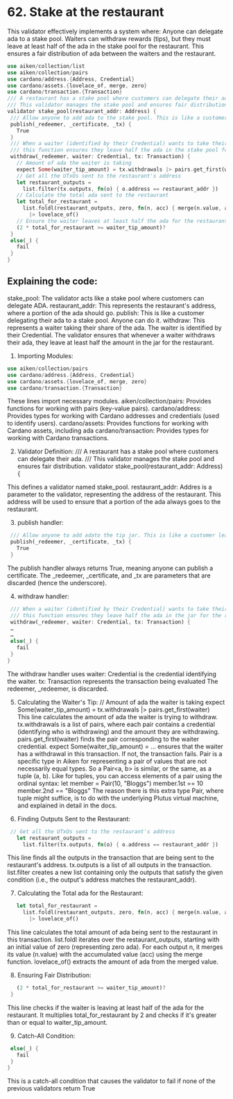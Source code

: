 # 62. Stake at the restaurant

This validator effectively implements a system where:
Anyone can delegate ada to a stake pool.
Waiters can withdraw rewards (tips), but they must leave at least half of the ada in the stake pool for the restaurant.
This ensures a fair distribution of ada between the waiters and the restaurant.

```rust
use aiken/collection/list
use aiken/collection/pairs
use cardano/address.{Address, Credential}
use cardano/assets.{lovelace_of, merge, zero}
use cardano/transaction.{Transaction}
/// A restaurant has a stake pool where customers can delegate their ada to.
/// This validator manages the stake pool and ensures fair distribution.
validator stake_pool(restaurant_addr: Address) {
 /// Allow anyone to add ada to the stake pool. This is like a customer leaving a tip.
 publish(_redeemer, _certificate, _tx) {
   True
 }
 /// When a waiter (identified by their Credential) wants to take their share of the tips,
 /// this function ensures they leave half the ada in the stake pool for the restaurant.
 withdraw(_redeemer, waiter: Credential, tx: Transaction) {
   // Amount of ada the waiter is taking
   expect Some(waiter_tip_amount) = tx.withdrawals |> pairs.get_first(waiter)
   // Get all the UTxOs sent to the restaurant's address
   let restaurant_outputs =
     list.filter(tx.outputs, fn(o) { o.address == restaurant_addr })
   // Calculate the total ada sent to the restaurant
   let total_for_restaurant =
     list.foldl(restaurant_outputs, zero, fn(n, acc) { merge(n.value, acc) })
       |> lovelace_of()
   // Ensure the waiter leaves at least half the ada for the restaurant
   (2 * total_for_restaurant >= waiter_tip_amount)?
 }
 else(_) {
   fail
 }
}
```

## Explaining the code:
stake_pool: The validator acts like a stake pool where customers can delegate ADA.
restaurant_addr: This represents the restaurant's address, where a portion of the ada should go.
publish: This is like a customer delegating their ada to a stake pool. Anyone can do it.
withdraw: This represents a waiter taking their share of the ada. The waiter is identified by their Credential. The validator ensures that whenever a waiter withdraws their ada, they leave at least half the amount in the jar for the restaurant.

1. Importing Modules:

```rust
use aiken/collection/pairs
use cardano/address.{Address, Credential}
use cardano/assets.{lovelace_of, merge, zero}
use cardano/transaction.{Transaction}
```

These lines import necessary modules.
aiken/collection/pairs: Provides functions for working with pairs (key-value pairs).
cardano/address: Provides types for working with Cardano addresses and credentials (used to identify users).
cardano/assets: Provides functions for working with Cardano assets, including ada 
cardano/transaction: Provides types for working with Cardano transactions.

2. Validator Definition:
/// A restaurant has a stake pool where customers can delegate their ada.
/// This validator manages the stake pool and ensures fair distribution.
validator stake_pool(restaurant_addr: Address) {

This defines a validator named stake_pool. 
restaurant_addr: Addres is a parameter to the validator, representing the address of the restaurant. This address will be used to ensure that a portion of the ada always goes to the restaurant.

3. publish handler:

```rust
 /// Allow anyone to add adato the tip jar. This is like a customer leaving a tip.
 publish(_redeemer, _certificate, _tx) {
   True
 }
```

The publish handler always returns True, meaning anyone can publish a certificate.
The _redeemer, _certificate, and _tx are parameters that are discarded (hence the underscore).

4. withdraw handler:
```rust
 /// When a waiter (identified by their Credential) wants to take their share of the ada,
 /// this function ensures they leave half the ada in the jar for the restaurant.
 withdraw(_redeemer, waiter: Credential, tx: Transaction) {
 …
 …
 else(_) {
   fail
 }
}
```

The withdraw handler uses waiter: Credential is the credential identifying the waiter.
tx: Transaction represents the transaction being evaluated
The redeemer, _redeemer, is discarded.

5. Calculating the Waiter's Tip:
  // Amount of ada the waiter is taking
   expect Some(waiter_tip_amount) = tx.withdrawals |> pairs.get_first(waiter)  
This line calculates the amount of ada the waiter is trying to withdraw.
tx.withdrawals is a list of pairs, where each pair contains a credential (identifying who is withdrawing) and the amount they are withdrawing.
pairs.get_first(waiter) finds the pair corresponding to the waiter credential.
expect Some(waiter_tip_amount) = … ensures that the waiter has a withdrawal in this transaction. If not, the transaction fails.
Pair is a specific type in Aiken for representing a pair of values that are not necessarily equal types. So a Pair<a, b> is similar, or the same, as a tuple (a, b). Like for tuples, you can access elements of a pair using the ordinal syntax:
let member = Pair(10, "Bloggs")
member.1st == 10
member.2nd == "Bloggs"
The reason there is this extra type Pair, where tuple might suffice, is to do with the underlying Plutus virtual machine, and explained in detail in the docs.

6. Finding Outputs Sent to the Restaurant:
```rust
 // Get all the UTxOs sent to the restaurant's address
   let restaurant_outputs =
     list.filter(tx.outputs, fn(o) { o.address == restaurant_addr })
```

This line finds all the outputs in the transaction that are being sent to the restaurant's address.
tx.outputs is a list of all outputs in the transaction.
 list.filter creates a new list containing only the outputs that satisfy the given condition (i.e., the output's address matches the restaurant_addr).

7. Calculating the Total ada for the Restaurant:
```rust
   let total_for_restaurant =
     list.foldl(restaurant_outputs, zero, fn(n, acc) { merge(n.value, acc) })
       |> lovelace_of()
```

This line calculates the total amount of ada being sent to the restaurant in this transaction.
 list.foldl iterates over the restaurant_outputs, starting with an initial value of zero (representing zero ada).
For each output n, it merges its value (n.value) with the accumulated value (acc) using the merge function.
lovelace_of() extracts the amount of ada from the merged value.

8. Ensuring Fair Distribution:
```rust
   (2 * total_for_restaurant >= waiter_tip_amount)?
 }
```
This line checks if the waiter is leaving at least half of the ada for the restaurant.
It multiplies total_for_restaurant by 2 and checks if it's greater than or equal to waiter_tip_amount.

9. Catch-All Condition:
```rust
 else(_) {
   fail
 }
}
```
This is a catch-all condition that causes the validator to fail if none of the previous validators return True
